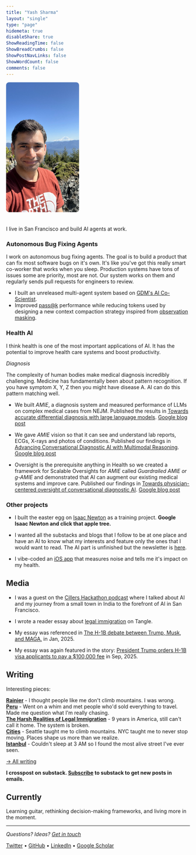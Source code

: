 ```yaml
---
title: "Yash Sharma"
layout: "single"
type: "page"
hidemeta: true
disableShare: true
ShowReadingTime: false
ShowBreadCrumbs: false
ShowPostNavLinks: false
ShowWordCount: false
comments: false
---
```


<img src="about/photo.jpeg" alt="Yash Sharma" width="200" style="border-radius: 8px; margin-bottom: 20px;">

I live in San Francisco and build AI agents at work.

### Autonomous Bug Fixing Agents

I work on autonomous bug fixing agents. The goal is to build a product that can fix most software bugs on it's own. It's like you've got this really smart co-worker that works when you sleep. Production systems have tons of issues some are priority, most are not. Our system works on them and regularly sends pull requests for engineers to review.

* I built an unreleased multi-agent system based on [GDM's AI Co-Scientist](https://research.google/blog/accelerating-scientific-breakthroughs-with-an-ai-co-scientist/).
* Improved [pass@k](https://arxiv.org/pdf/2107.03374) performance while reducing tokens used by designing a new context compaction strategy inspired from [observation masking](https://arxiv.org/pdf/2508.21433).

### Health AI

I think health is one of the most important applications of AI. It has the potential to improve health care systems and boost productivity.

*Diagnosis*

The complexity of human bodies make medical diagnosis incredibly challenging. Medicine has fundamentally been about pattern recognition. If you have symptom X, Y, Z then you might have disease A. AI can do this pattern matching well. 

* We built *AMIE*, a diagnosis system and measured performance of LLMs on complex medical cases from NEJM. Published the results in [Towards accurate differential diagnosis with large language models](https://www.nature.com/articles/s41586-025-08869-4). [Google blog post](https://research.google/blog/amie-a-research-ai-system-for-diagnostic-medical-reasoning-and-conversations/)

* We gave *AMIE* vision so that it can see and understand lab reports, ECGs, X-rays and photos of conditions. Published our findings in [Advancing Conversational Diagnostic AI with Multimodal Reasoning](https://arxiv.org/abs/2505.04653). [Google blog post](https://research.google/blog/amie-gains-vision-a-research-ai-agent-for-multi-modal-diagnostic-dialogue/)

* Oversight is the prerequisite anything in Health so we created a framework for Scalable Oversights for *AMIE* called *Guardrailed AMIE or g-AMIE* and demonstrated that AI can augment our existing medical systems and improve care. Published our findings in [Towards physician-centered oversight of conversational diagnostic AI](https://arxiv.org/abs/2507.15743). [Google blog post](https://research.google/blog/enabling-physician-centered-oversight-for-amie/)


### Other projects

* I built the easter egg on [Isaac Newton](https://www.google.com/search?hl=en&q=Isaac%20newton) as a training project. **Google Isaac Newton and click that apple tree.**  

* I wanted all the substacks and blogs that I follow to be at one place and have an AI to know what my interests and feature only the ones that I would want to read. The AI part is unfinished but the newsletter is [here](https://yasharma.com/posts/).  

* I vibe-coded an [iOS app](https://github.com/yashrmaa/noisemeter) that measures noise and tells me it's impact on my health.


## Media

* I was a guest on the [Cillers Hackathon podcast](https://open.spotify.com/episode/1BJHEsJ04xMgAPliO8awSa?si=6ddfa595649449bb) where I talked about AI and my journey from a small town in India to the forefront of AI in San Francisco.

* I wrote a reader essay about [legal immigration](https://www.readtangle.com/otherposts/the-harsh-realities-of-legal-immigration/) on Tangle.

* My essay was referenced in [The H-1B debate between Trump, Musk, and MAGA.](https://www.readtangle.com/h1b-debate-musk-trump-immigration/) in Jan, 2025.

* My essay was again featured in the story: [President Trump orders H-1B visa applicants to pay a $100,000 fee](https://www.readtangle.com/president-trump-orders-h1b-visa-applicants-to-pay-a-100-000-fee/) in Sep, 2025.


## Writing

Interesting pieces:

**[Rainier](/posts/rainier/)** - I thought people like me don't climb mountains. I was wrong.  
**[Peru](/posts/peru/)** - Went on a whim and met people who'd sold everything to travel. Made me question what I'm really chasing.  
**[The Harsh Realities of Legal Immigration](/posts/the-harsh-realities-of-legal-immigration/)** - 9 years in America, still can't call it home. The system is broken.  
**[Cities](/posts/cities/)**  - Seattle taught me to climb mountains. NYC taught me to never stop moving. Places shape us more than we realize.  
**[Istanbul](/posts/istanbul/)** - Couldn't sleep at 3 AM so I found the most alive street I've ever seen.  

[→ All writing](/posts/)

**I crosspost on substack. [Subscribe](yasharma.substack.com) to substack to get new posts in emails.**

## Currently

Learning guitar, rethinking decision-making frameworks, and living more in the moment. 

---

*Questions? Ideas? [Get in touch](mailto:hi@yasharma.com)*

[Twitter](https://twitter.com/yasharmaa) • [GitHub](https://github.com/yashrmaa) • [LinkedIn](https://linkedin.com/in/yasharmaa) • [Google Scholar](https://scholar.google.com/citations?user=RCYDJ_wAAAAJ&hl=en)